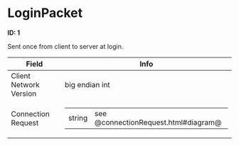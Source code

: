# LoginPacket

__ID: 1__

Sent once from client to server at login.

<table><thead><tr><th>Field</th><th>Info</th></tr></thead><tbody>
<tr><td>Client Network Version</td><td>big endian int</td></tr>
<tr><td>Connection Request</td><td><table><tbody><tr><td>string</td><td>see @connectionRequest.html#diagram@</td></tr></tbody></table></td></tr>
</tbody></table>
